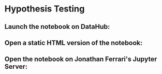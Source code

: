 # Hypothesis Testing

## Launch the notebook on DataHub: 

## Open a static HTML version of the notebook:

## Open the notebook on Jonathan Ferrari's Jupyter Server:
